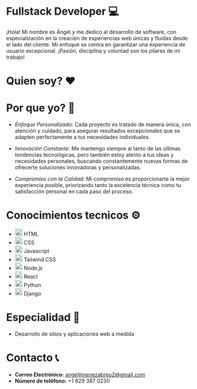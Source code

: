 # Fullstack Developer 💻

¡Hola! Mi nombre es Ángel y me dedico al desarrollo de software, con especialización en la creación de experiencias web únicas y fluidas desde el lado del cliente. Mi enfoque se centra en garantizar una experiencia de usuario excepcional. ¡Pasión, disciplina y voluntad son los pilares de mi trabajo!

# Quien soy? ❤

# Por que yo? 🤝

- *Enfoque Personalizado*: Cada proyecto es tratado de manera única, con atención y cuidado, para asegurar resultados excepcionales que se adapten perfectamente a tus necesidades individuales.

- *Innovación Constante*: Me mantengo siempre al tanto de las últimas tendencias tecnológicas, pero también estoy atento a tus ideas y necesidades personales, buscando constantemente nuevas formas de ofrecerte soluciones innovadoras y personalizadas.

- *Compromiso con la Calidad*: Mi compromiso es proporcionarte la mejor experiencia posible, priorizando tanto la excelencia técnica como tu satisfacción personal en cada paso del proceso.

# Conocimientos tecnicos ⚙

- <img src="https://cdn-icons-png.flaticon.com/512/1532/1532556.png" alt="HTML Logo" width="20"/> HTML
- <img src="https://upload.wikimedia.org/wikipedia/commons/thumb/6/62/CSS3_logo.svg/800px-CSS3_logo.svg.png" alt="CSS Logo" width="20"/> CSS
- <img src="https://upload.wikimedia.org/wikipedia/commons/thumb/9/99/Unofficial_JavaScript_logo_2.svg/800px-Unofficial_JavaScript_logo_2.svg.png" alt="CSS Logo" width="20"/> Javascript
- <img src="https://upload.wikimedia.org/wikipedia/commons/thumb/d/d5/Tailwind_CSS_Logo.svg/320px-Tailwind_CSS_Logo.svg.png" alt="Tailwind CSS Logo" width="20"/> Tailwind CSS
- <img src="https://upload.wikimedia.org/wikipedia/commons/thumb/d/d9/Node.js_logo.svg/1280px-Node.js_logo.svg.png" alt="Tailwind CSS Logo" width="20"/> Node.js
- <img src="https://upload.wikimedia.org/wikipedia/commons/thumb/4/47/React.svg/768px-React.svg.png" alt="Tailwind CSS Logo" width="20"/> React
- <img src="https://upload.wikimedia.org/wikipedia/commons/thumb/c/c3/Python-logo-notext.svg/1869px-Python-logo-notext.svg.png" alt="Python Logo" width="20"/> Python
- <img src="https://download.logo.wine/logo/Django_(web_framework)/Django_(web_framework)-Logo.wine.png" alt="Django Logo" width="20"/> Django

# Especialidad 🎯

- Desarrollo de sitios y aplicaciones web a medida

# Contacto 📞

- **Correo Electrónico:** angeljimenezabreu2@gmail.com
- **Número de teléfono:** +1 829 387 0230
